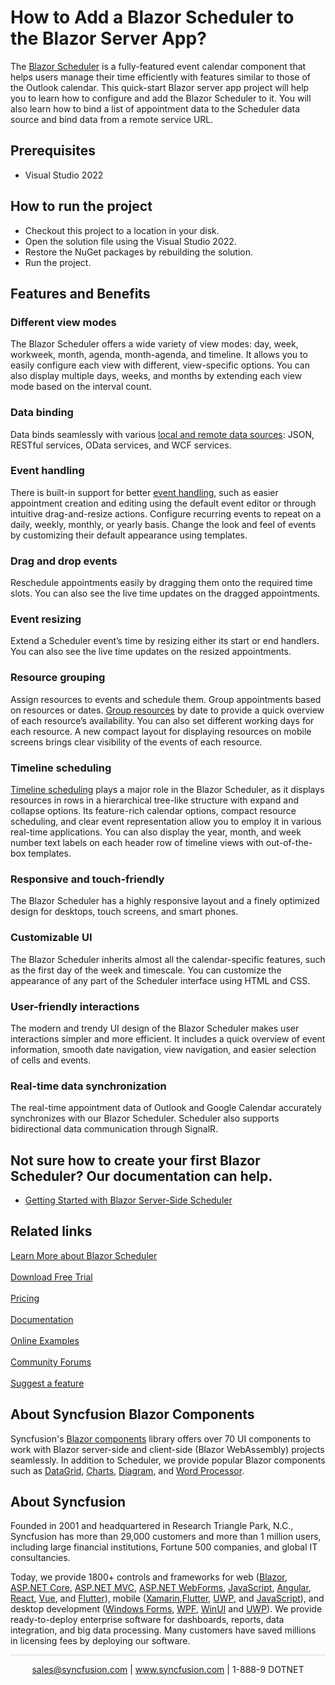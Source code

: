 # How to Add a Blazor Scheduler to the Blazor Server App?

The [Blazor Scheduler](https://www.syncfusion.com/blazor-components/blazor-scheduler?utm_source=github&utm_medium=listing&utm_campaign=blazor-scheduler-github-samples) is a fully-featured event calendar component that helps users manage their time efficiently with features similar to those of the Outlook calendar. This quick-start Blazor server app project will help you to learn how to configure and add the Blazor Scheduler to it. You will also learn how to bind a list of appointment data to the Scheduler data source and bind data from a remote service URL.

## Prerequisites

* Visual Studio 2022

## How to run the project

* Checkout this project to a location in your disk.
* Open the solution file using the Visual Studio 2022.
* Restore the NuGet packages by rebuilding the solution.
* Run the project.

## Features and Benefits

### Different view modes
The Blazor Scheduler offers a wide variety of view modes: day, week, workweek, month, agenda, month-agenda, and timeline. It allows you to easily configure each view with different, view-specific options. You can also display multiple days, weeks, and months by extending each view mode based on the interval count.

### Data binding
Data binds seamlessly with various [local and remote data sources](https://blazor.syncfusion.com/documentation/scheduler/data-binding?utm_source=github&utm_medium=listing&utm_campaign=blazor-scheduler-github-samples): JSON, RESTful services, OData services, and WCF services.

### Event handling 
There is built-in support for better [event handling](https://www.syncfusion.com/blazor-components/blazor-scheduler/scheduler-events?utm_source=github&utm_medium=listing&utm_campaign=blazor-scheduler-github-samples), such as easier appointment creation and editing using the default event editor or through intuitive drag-and-resize actions. Configure recurring events to repeat on a daily, weekly, monthly, or yearly basis. Change the look and feel of events by customizing their default appearance using templates.

### Drag and drop events
Reschedule appointments easily by dragging them onto the required time slots. You can also see the live time updates on the dragged appointments.

### Event resizing
Extend a Scheduler event’s time by resizing either its start or end handlers. You can also see the live time updates on the resized appointments.

### Resource grouping
Assign resources to events and schedule them. Group appointments based on resources or dates. [Group resources](https://www.syncfusion.com/blazor-components/blazor-scheduler/multiple-resources?utm_source=github&utm_medium=listing&utm_campaign=blazor-scheduler-github-samples) by date to provide a quick overview of each resource’s availability. You can also set different working days for each resource. A new compact layout for displaying resources on mobile screens brings clear visibility of the events of each resource.

### Timeline scheduling
[Timeline scheduling](https://www.syncfusion.com/blazor-components/blazor-scheduler/timeline-views?utm_source=github&utm_medium=listing&utm_campaign=blazor-scheduler-github-samples) plays a major role in the Blazor Scheduler, as it displays resources in rows in a hierarchical tree-like structure with expand and collapse options. Its feature-rich calendar options, compact resource scheduling, and clear event representation allow you to employ it in various real-time applications. You can also display the year, month, and week number text labels on each header row of timeline views with out-of-the-box templates.

### Responsive and touch-friendly
The Blazor Scheduler has a highly responsive layout and a finely optimized design for desktops, touch screens, and smart phones. 

### Customizable UI
The Blazor Scheduler inherits almost all the calendar-specific features, such as the first day of the week and timescale. You can customize the appearance of any part of the Scheduler interface using HTML and CSS.

### User-friendly interactions
The modern and trendy UI design of the Blazor Scheduler makes user interactions simpler and more efficient. It includes a quick overview of event information, smooth date navigation, view navigation, and easier selection of cells and events.

### Real-time data synchronization
The real-time appointment data of Outlook and Google Calendar accurately synchronizes with our Blazor Scheduler. Scheduler also supports bidirectional data communication through SignalR.

## Not sure how to create your first Blazor Scheduler? Our documentation can help.
* [Getting Started with Blazor Server-Side Scheduler](https://blazor.syncfusion.com/documentation/scheduler/getting-started?utm_medium=listing&utm_source=github-examples&utm_campaign=blazor-scheduler-github-examples)

## Related links
[Learn More about Blazor Scheduler](https://www.syncfusion.com/blazor-components/blazor-scheduler?utm_source=github&utm_medium=listing&utm_campaign=blazor-scheduler-github-samples) <br/><br/>
[Download Free Trial](https://www.syncfusion.com/downloads?utm_source=github&utm_medium=listing&utm_campaign=blazor-scheduler-github-samples) <br/><br/>
[Pricing](https://www.syncfusion.com/sales/products/blazor?utm_source=github&utm_medium=listing&utm_campaign=blazor-scheduler-github-samples) <br/><br/>
[Documentation](https://blazor.syncfusion.com/documentation/scheduler/getting-started?utm_source=github&utm_medium=listing&utm_campaign=blazor-scheduler-github-samples) <br/><br/>
[Online Examples](https://blazor.syncfusion.com/demos/scheduler/default-functionalities?utm_source=github&utm_medium=listing&utm_campaign=blazor-scheduler-github-samples) <br/><br/>
[Community Forums](https://www.syncfusion.com/forums/blazor-components/scheduler?utm_source=github&utm_medium=listing&utm_campaign=blazor-scheduler-github-samples) <br/><br/>
[Suggest a feature](https://www.syncfusion.com/feedback/blazor-components?utm_source=github&utm_medium=listing&utm_campaign=blazor-scheduler-github-samples)

## About Syncfusion Blazor Components
Syncfusion's [Blazor components](https://www.syncfusion.com/blazor-components?utm_source=github&utm_medium=listing&utm_campaign=blazor-scheduler-github-samples) library offers over 70 UI components to work with Blazor server-side and client-side (Blazor WebAssembly) projects seamlessly. In addition to Scheduler, we provide popular Blazor components such as [DataGrid](https://www.syncfusion.com/blazor-components/blazor-datagrid?utm_source=github&utm_medium=listing&utm_campaign=blazor-scheduler-github-samples), [Charts](https://www.syncfusion.com/blazor-components/blazor-charts?utm_source=github&utm_medium=listing&utm_campaign=blazor-scheduler-github-samples), [Diagram](https://www.syncfusion.com/blazor-components/blazor-diagram?utm_source=github&utm_medium=listing&utm_campaign=blazor-scheduler-github-samples), and [Word Processor](https://www.syncfusion.com/blazor-components/blazor-word-processor?utm_source=github&utm_medium=listing&utm_campaign=blazor-scheduler-github-samples).

## About Syncfusion
Founded in 2001 and headquartered in Research Triangle Park, N.C., Syncfusion has more than 29,000 customers and more than 1 million users, including large financial institutions, Fortune 500 companies, and global IT consultancies.
 
Today, we provide 1800+ controls and frameworks for web ([Blazor](https://www.syncfusion.com/blazor-components?utm_source=github&utm_medium=listing&utm_campaign=blazor-scheduler-github-samples), [ASP.NET Core](https://www.syncfusion.com/aspnet-core-ui-controls?utm_source=github&utm_medium=listing&utm_campaign=blazor-scheduler-github-samples), [ASP.NET MVC](https://www.syncfusion.com/aspnet-mvc-ui-controls?utm_source=github&utm_medium=listing&utm_campaign=blazor-scheduler-github-samples), [ASP.NET WebForms](https://www.syncfusion.com/jquery/aspnet-webforms-ui-controls?utm_source=github&utm_medium=listing&utm_campaign=blazor-scheduler-github-samples), [JavaScript](https://www.syncfusion.com/javascript-ui-controls?utm_source=github&utm_medium=listing&utm_campaign=blazor-scheduler-github-samples), [Angular](https://www.syncfusion.com/angular-components?utm_source=github&utm_medium=listing&utm_campaign=blazor-scheduler-github-samples), [React](https://www.syncfusion.com/react-components?utm_source=github&utm_medium=listing&utm_campaign=blazor-scheduler-github-samples), [Vue](https://www.syncfusion.com/vue-components?utm_source=github&utm_medium=listing&utm_campaign=blazor-scheduler-github-samples), and [Flutter](https://www.syncfusion.com/flutter-widgets?utm_source=github&utm_medium=listing&utm_campaign=blazor-scheduler-github-samples)), mobile ([Xamarin](https://www.syncfusion.com/xamarin-ui-controls?utm_source=github&utm_medium=listing&utm_campaign=blazor-scheduler-github-samples),[Flutter](https://www.syncfusion.com/flutter-widgets?utm_source=github&utm_medium=listing&utm_campaign=blazor-scheduler-github-samples), [UWP](https://www.syncfusion.com/uwp-ui-controls?utm_source=github&utm_medium=listing&utm_campaign=blazor-scheduler-github-samples), and [JavaScript](https://www.syncfusion.com/javascript-ui-controls?utm_source=github&utm_medium=listing&utm_campaign=blazor-scheduler-github-samples)), and desktop development ([Windows Forms](https://www.syncfusion.com/winforms-ui-controls?utm_source=github&utm_medium=listing&utm_campaign=blazor-scheduler-github-samples), [WPF](https://www.syncfusion.com/wpf-controls?utm_source=github&utm_medium=listing&utm_campaign=blazor-scheduler-github-samples), [WinUI](https://www.syncfusion.com/winui-controls?utm_source=github&utm_medium=listing&utm_campaign=blazor-scheduler-github-samples) and [UWP](https://www.syncfusion.com/uwp-ui-controls?utm_source=github&utm_medium=listing&utm_campaign=blazor-scheduler-github-samples)). We provide ready-to-deploy enterprise software for dashboards, reports, data integration, and big data processing. Many customers have saved millions in licensing fees by deploying our software.

		
<hr style="height:0.3px;border:none;color:lightgrey;background-color:lightgrey;" />

<p align="center">
  <a href="mailto:sales@syncfusion.com?Subject=Syncfusion Blazor Scheduler - Github" target="_top">sales@syncfusion.com</a> | <a href="https://www.syncfusion.com?utm_source=github&utm_medium=listing&utm_campaign=blazor-scheduler-github-samples">www.syncfusion.com</a> | 1-888-9 DOTNET <br>
</p>
